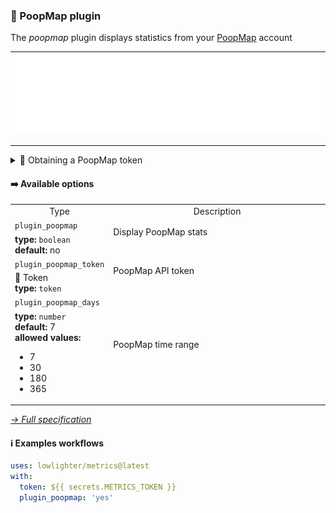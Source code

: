 ### 💩 PoopMap plugin

The *poopmap* plugin displays statistics from your [PoopMap](https://poopmap.net) account

<table>
  <td align="center">
    <img src="https://github.com/matievisthekat/matievisthekat/blob/master/metrics.plugin.poopmap.svg">
    <img width="900" height="1" alt="">
  </td>
</table>

<details>
  <summary>💬 Obtaining a PoopMap token</summary>

First, install the PoopMap app ([iOS](https://itunes.apple.com/us/app/poop-map/id1303269455?mt=8)/[Android](https://play.google.com/store/apps/details?id=net.poopmap)) and create an account.

Navigate to your profile in the app

<div align="center">
  <img src="https://user-images.githubusercontent.com/45036977/143533812-c2776bcc-1fda-441e-bc96-cf21d4c69ca1.jpg" width="150" />
</div>

Tap "Share Profile" in the top right

<div align="center">
  <img src="https://user-images.githubusercontent.com/45036977/143533849-b7e03b4d-2903-4339-bbb7-e1fc0ea9724e.jpg" width="150" />
</div>

Tap "Copy to Clipboard" the copy the link to your clipboard

<div align="center">
  <img src="https://user-images.githubusercontent.com/45036977/143533856-f4a9fc0d-7bde-48c2-b579-e8ee91804d78.jpg" width="150" />
</div>

You should have something like `Haha, check out the places I've pooped on Poop Map https://api.poopmap.net/map?token=xxxxxxxxxx` copied.

Extract the `token` query paramater from the link

You now have your PoopMap token! This token will not expire and it can only access public details.
</details>

#### ➡️ Available options

<!--options-->
<table>
  <tr>
    <td align="center" nowrap="nowrap">Type</i></td><td align="center" nowrap="nowrap">Description</td>
  </tr>
  <tr>
    <td nowrap="nowrap"><code>plugin_poopmap</code></td>
    <td rowspan="2">Display PoopMap stats<img width="900" height="1" alt=""></td>
  </tr>
  <tr>
    <td nowrap="nowrap"><b>type:</b> <code>boolean</code>
<br>
<b>default:</b> no<br></td>
  </tr>
  <tr>
    <td nowrap="nowrap"><code>plugin_poopmap_token</code></td>
    <td rowspan="2">PoopMap API token<img width="900" height="1" alt=""></td>
  </tr>
  <tr>
    <td nowrap="nowrap">🔐 Token<br>
<b>type:</b> <code>token</code>
<br></td>
  </tr>
  <tr>
    <td nowrap="nowrap"><code>plugin_poopmap_days</code></td>
    <td rowspan="2">PoopMap time range<img width="900" height="1" alt=""></td>
  </tr>
  <tr>
    <td nowrap="nowrap"><b>type:</b> <code>number</code>
<br>
<b>default:</b> 7<br>
<b>allowed values:</b><ul><li>7</li><li>30</li><li>180</li><li>365</li></ul></td>
  </tr>
</table>
<!--/options-->

*[→ Full specification](metadata.yml)*

#### ℹ️ Examples workflows

<!--examples-->
```yaml
uses: lowlighter/metrics@latest
with:
  token: ${{ secrets.METRICS_TOKEN }}
  plugin_poopmap: 'yes'

```
<!--/examples-->